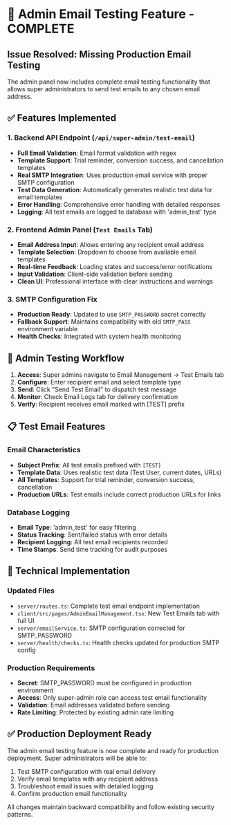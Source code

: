 # 📧 Admin Email Testing Feature - COMPLETE

## Issue Resolved: Missing Production Email Testing

The admin panel now includes complete email testing functionality that allows super administrators to send test emails to any chosen email address.

## ✅ Features Implemented

### 1. Backend API Endpoint (`/api/super-admin/test-email`)
- **Full Email Validation**: Email format validation with regex
- **Template Support**: Trial reminder, conversion success, and cancellation templates
- **Real SMTP Integration**: Uses production email service with proper SMTP configuration
- **Test Data Generation**: Automatically generates realistic test data for email templates
- **Error Handling**: Comprehensive error handling with detailed responses
- **Logging**: All test emails are logged to database with 'admin_test' type

### 2. Frontend Admin Panel (`Test Emails` Tab)
- **Email Address Input**: Allows entering any recipient email address
- **Template Selection**: Dropdown to choose from available email templates
- **Real-time Feedback**: Loading states and success/error notifications
- **Input Validation**: Client-side validation before sending
- **Clean UI**: Professional interface with clear instructions and warnings

### 3. SMTP Configuration Fix
- **Production Ready**: Updated to use `SMTP_PASSWORD` secret correctly
- **Fallback Support**: Maintains compatibility with old `SMTP_PASS` environment variable
- **Health Checks**: Integrated with system health monitoring

## 🎯 Admin Testing Workflow

1. **Access**: Super admins navigate to Email Management → Test Emails tab
2. **Configure**: Enter recipient email and select template type
3. **Send**: Click "Send Test Email" to dispatch test message
4. **Monitor**: Check Email Logs tab for delivery confirmation
5. **Verify**: Recipient receives email marked with [TEST] prefix

## 📋 Test Email Features

### Email Characteristics
- **Subject Prefix**: All test emails prefixed with `[TEST]`
- **Template Data**: Uses realistic test data (Test User, current dates, URLs)
- **All Templates**: Support for trial reminder, conversion success, cancellation
- **Production URLs**: Test emails include correct production URLs for links

### Database Logging
- **Email Type**: 'admin_test' for easy filtering
- **Status Tracking**: Sent/failed status with error details
- **Recipient Logging**: All test email recipients recorded
- **Time Stamps**: Send time tracking for audit purposes

## 🔧 Technical Implementation

### Updated Files
- `server/routes.ts`: Complete test email endpoint implementation
- `client/src/pages/AdminEmailManagement.tsx`: New Test Emails tab with full UI
- `server/emailService.ts`: SMTP configuration corrected for SMTP_PASSWORD
- `server/health/checks.ts`: Health checks updated for production SMTP config

### Production Requirements
- **Secret**: SMTP_PASSWORD must be configured in production environment
- **Access**: Only super-admin role can access test email functionality  
- **Validation**: Email addresses validated before sending
- **Rate Limiting**: Protected by existing admin rate limiting

## ✅ Production Deployment Ready

The admin email testing feature is now complete and ready for production deployment. Super administrators will be able to:

1. Test SMTP configuration with real email delivery
2. Verify email templates with any recipient address
3. Troubleshoot email issues with detailed logging
4. Confirm production email functionality

All changes maintain backward compatibility and follow existing security patterns.